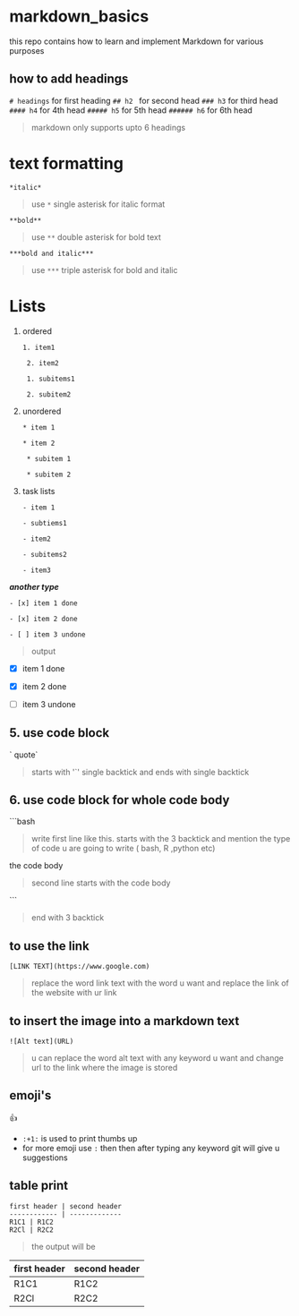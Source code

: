 # markdown_basics
this repo contains how to learn and implement Markdown for various purposes 
## how to add headings 
`# headings`
for first heading
`## h2 `
for second head
`### h3`
for third head
`#### h4`
for 4th head
`##### h5`
for 5th head
`###### h6`
for 6th head

> markdown only supports upto 6 headings

# text formatting

`*italic*`
> use `*` single asterisk for italic format

`**bold**`
> use `**` double asterisk for bold text

`***bold and italic***`
> use `***` triple asterisk for bold and italic


# Lists 

1. ordered

   ` 1. item1 `

   ` 2. item2`

      ` 1. subitems1`

      ` 2. subitem2`

3. unordered

   ` * item 1 `
   
   ` * item 2 `

      ` * subitem 1`

      ` * subitem 2`
      
5. task lists

   `- item 1`

      `- subtiems1`

   `- item2`

      `- subitems2`

   `- item3`

   
***another type***

   `- [x] item 1 done `
   
   `- [x] item 2 done `
   
   `- [ ] item 3 undone `

> output

   - [x] item 1 done 
   
   - [x] item 2 done 
   
   - [ ] item 3 undone 

   
## 5. use code block
\` quote\`
> starts with '`' single backtick and ends with single backtick 

## 6. use code block for whole code body

\```bash
> write first line like this. starts with the 3 backtick and mention the type of code u are going to write ( bash, R ,python etc)

the code body
> second line starts with the code body

\```
> end with 3 backtick

## to use the link
`[LINK TEXT](https://www.google.com)`
> replace the word link text with the word u want and replace the link of the website with ur link

## to insert the image into a markdown text
`![Alt text](URL)`
> u can replace the word alt text with any keyword u want and change url to the link where the image is stored

## emoji's
:+1: 
* `:+1:` is used to print thumbs up
* for more emoji use `:` then then after typing any keyword git will give u suggestions 


## table print
```
first header | second header
------------ | -------------
R1C1 | R1C2
R2Cl | R2C2
```
> the output will be 

first header | second header
------------ | -------------
R1C1 | R1C2
R2Cl | R2C2
